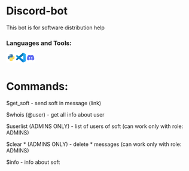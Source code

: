 # Discord-bot #
This bot is for software distribution help

### Languages and Tools:
<img align="left" alt="Python" width="26px" src="https://raw.githubusercontent.com/github/explore/80688e429a7d4ef2fca1e82350fe8e3517d3494d/topics/python/python.png" />
<img align="left" alt="Visual Studio Code" width="26px" src="https://raw.githubusercontent.com/github/explore/80688e429a7d4ef2fca1e82350fe8e3517d3494d/topics/visual-studio-code/visual-studio-code.png"/>
<img align="left" alt="discord" width="26px" src="https://raw.githubusercontent.com/github/explore/80688e429a7d4ef2fca1e82350fe8e3517d3494d/topics/discord/discord.png"/><br/><br/>

# Commands: #

$get_soft - send soft in message (link)

$whois (@user) - get all info about user

$userlist (ADMINS ONLY) - list of users of soft (can work only with role: ADMINS)

$clear *  (ADMINS ONLY) - delete * messages (can work only with role: ADMINS)

$info - info about soft
